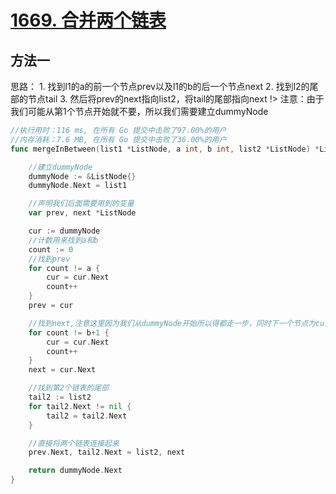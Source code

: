# [1669. 合并两个链表](https://leetcode-cn.com/problems/merge-in-between-linked-lists/)

## 方法一
思路：
	1. 找到l1的a的前一个节点prev以及l1的b的后一个节点next
	2. 找到l2的尾部的节点tail
	3. 然后将prev的next指向list2，将tail的尾部指向next
!> 注意：由于我们可能从第1个节点开始就不要，所以我们需要建立dummyNode

```go
//执行用时：116 ms, 在所有 Go 提交中击败了97.00%的用户
//内存消耗：7.6 MB, 在所有 Go 提交中击败了36.00%的用户
func mergeInBetween(list1 *ListNode, a int, b int, list2 *ListNode) *ListNode {

	//建立dummyNode
	dummyNode := &ListNode{}
	dummyNode.Next = list1

	//声明我们后面需要用到的变量
	var prev, next *ListNode

	cur := dummyNode
	//计数用来找到a和b
	count := 0
	//找到prev
	for count != a {
		cur = cur.Next
		count++
	}
	prev = cur

	//找到next,注意这里因为我们从dummyNode开始所以得都走一步，同时下一个节点为cur.Next
	for count != b+1 {
		cur = cur.Next
		count++
	}
	next = cur.Next

	//找到第2个链表的尾部
	tail2 := list2
	for tail2.Next != nil {
		tail2 = tail2.Next
	}

	//直接将两个链表连接起来
	prev.Next, tail2.Next = list2, next

	return dummyNode.Next
}
```